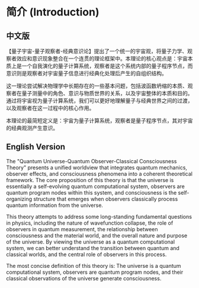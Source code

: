 # 简介 (Introduction)

## 中文版

【量子宇宙-量子观察者-经典意识论】提出了一个统一的宇宙观，将量子力学、观察者效应和意识现象整合在一个连贯的理论框架中。本理论的核心观点是：宇宙本质上是一个自我演化的量子计算系统，观察者是这个系统内部的量子程序节点，而意识则是观察者对宇宙量子信息进行经典化处理后产生的自组织结构。

这一理论尝试解决物理学中长期存在的一些基本问题，包括波函数坍缩的本质、观察者在量子测量中的角色、意识与物质世界的关系，以及宇宙整体的本质和目的。通过将宇宙视为量子计算系统，我们可以更好地理解量子与经典世界之间的过渡，以及观察者在这一过程中的核心作用。

本理论的最简短定义是：宇宙为量子计算系统，观察者是量子程序节点，其对宇宙的经典观测产生意识。

## English Version

The "Quantum Universe-Quantum Observer-Classical Consciousness Theory" presents a unified worldview that integrates quantum mechanics, observer effects, and consciousness phenomena into a coherent theoretical framework. The core proposition of this theory is that the universe is essentially a self-evolving quantum computational system, observers are quantum program nodes within this system, and consciousness is the self-organizing structure that emerges when observers classically process quantum information from the universe.

This theory attempts to address some long-standing fundamental questions in physics, including the nature of wavefunction collapse, the role of observers in quantum measurement, the relationship between consciousness and the material world, and the overall nature and purpose of the universe. By viewing the universe as a quantum computational system, we can better understand the transition between quantum and classical worlds, and the central role of observers in this process.

The most concise definition of this theory is: The universe is a quantum computational system, observers are quantum program nodes, and their classical observations of the universe generate consciousness.
